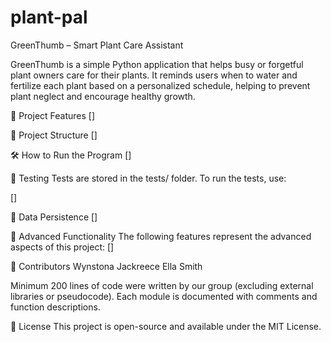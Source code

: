 # plant-pal

GreenThumb – Smart Plant Care Assistant

GreenThumb is a simple Python application that helps busy or forgetful plant owners care for their plants. It reminds users when to water and fertilize each plant based on a personalized schedule, helping to prevent plant neglect and encourage healthy growth.

🌿 Project Features
[]

📂 Project Structure
[]

🛠 How to Run the Program
[]

🧪 Testing
Tests are stored in the tests/ folder. To run the tests, use:

[]

💾 Data Persistence
[]

🌱 Advanced Functionality
The following features represent the advanced aspects of this project:
[]

👥 Contributors
Wynstona Jackreece
Ella Smith 

Minimum 200 lines of code were written by our group (excluding external libraries or pseudocode). Each module is documented with comments and function descriptions.

📄 License
This project is open-source and available under the MIT License.

